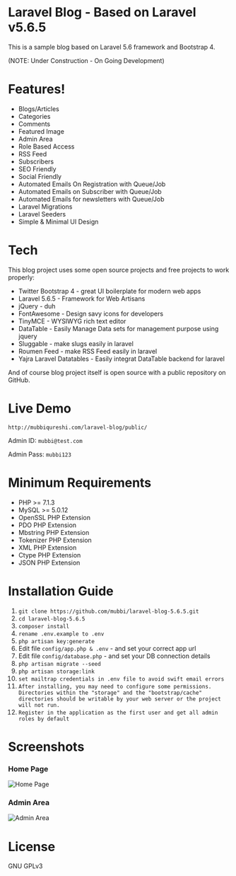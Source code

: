 # Laravel Blog - Based on Laravel v5.6.5
This is a sample blog based on Laravel 5.6 framework and Bootstrap 4.

(NOTE: Under Construction - On Going Development)

# Features!
  - Blogs/Articles
  - Categories
  - Comments
  - Featured Image
  - Admin Area
  - Role Based Access
  - RSS Feed
  - Subscribers
  - SEO Friendly
  - Social Friendly
  - Automated Emails On Registration with Queue/Job
  - Automated Emails on Subscriber with Queue/Job
  - Automated Emails for newsletters with Queue/Job
  - Laravel Migrations
  - Laravel Seeders
  - Simple & Minimal UI Design


# Tech
This blog project uses some open source projects and free projects to work properly:
* Twitter Bootstrap 4 - great UI boilerplate for modern web apps
* Laravel 5.6.5 - Framework for Web Artisans
* jQuery - duh
* FontAwesome - Design savy icons for developers
* TinyMCE - WYSIWYG rich text editor
* DataTable - Easily Manage Data sets for management purpose using jquery
* Sluggable - make slugs easily in laravel
* Roumen Feed - make RSS Feed easily in laravel
* Yajra Laravel Datatables - Easily integrat DataTable backend for laravel

And of course blog project itself is open source with a public repository on GitHub.

# Live Demo
`http://mubbiqureshi.com/laravel-blog/public/`

Admin ID: `mubbi@test.com`

Admin Pass: `mubbi123`


# Minimum Requirements
* PHP >= 7.1.3
* MySQL >= 5.0.12
* OpenSSL PHP Extension
* PDO PHP Extension
* Mbstring PHP Extension
* Tokenizer PHP Extension
* XML PHP Extension
* Ctype PHP Extension
* JSON PHP Extension

# Installation Guide
1. `git clone https://github.com/mubbi/laravel-blog-5.6.5.git`
2. `cd laravel-blog-5.6.5`
3. `composer install`
4. `rename .env.example to .env`
5. `php artisan key:generate`
6.  Edit file `config/app.php & .env` - and set your correct app url
7.  Edit file `config/database.php` - and set your DB connection details
8. `php artisan migrate --seed`
9. `php artisan storage:link`
10. `set mailtrap credentials in .env file to avoid swift email errors`
11. `After installing, you may need to configure some permissions. Directories within the "storage" and the "bootstrap/cache" directories should be writable by your web server or the project will not run.`
12. `Register in the application as the first user and get all admin roles by default`

# Screenshots
### Home Page

![Home Page](https://preview.ibb.co/ku0G7n/screencapture_localhost_81_laravel_blog_laravel_blog_5_6_5_public_1520539108112.png)

### Admin Area

![Admin Area](https://preview.ibb.co/cSRQYS/screencapture_localhost_81_laravel_blog_laravel_blog_5_6_5_public_admin_blogs_1520532879922.png)

# License
GNU GPLv3
